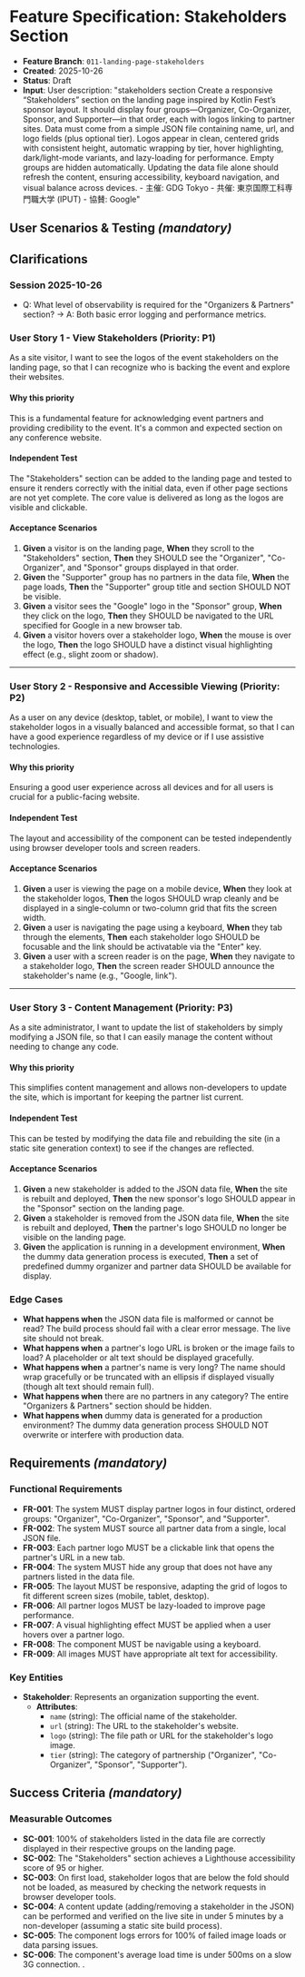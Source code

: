 # Feature Specification: Stakeholders Section

- **Feature Branch**: `011-landing-page-stakeholders`
- **Created**: 2025-10-26
- **Status**: Draft
- **Input**: User description: "stakeholders section Create a responsive “Stakeholders” section on the landing page inspired by Kotlin Fest’s sponsor layout. It should display four groups—Organizer, Co-Organizer, Sponsor, and Supporter—in that order, each with logos linking to partner sites. Data must come from a simple JSON file containing name, url, and logo fields (plus optional tier). Logos appear in clean, centered grids with consistent height, automatic wrapping by tier, hover highlighting, dark/light-mode variants, and lazy-loading for performance. Empty groups are hidden automatically. Updating the data file alone should refresh the content, ensuring accessibility, keyboard navigation, and visual balance across devices. - 主催: GDG Tokyo - 共催: 東京国際工科専門職大学 (IPUT) - 協賛: Google"

## User Scenarios & Testing _(mandatory)_

## Clarifications

### Session 2025-10-26

- Q: What level of observability is required for the "Organizers & Partners" section? → A: Both basic error logging and performance metrics.

### User Story 1 - View Stakeholders (Priority: P1)

As a site visitor, I want to see the logos of the event stakeholders on the landing page, so that I can recognize who is backing the event and explore their websites.

#### Why this priority

This is a fundamental feature for acknowledging event partners and providing credibility to the event. It's a common and expected section on any conference website.

#### Independent Test

The "Stakeholders" section can be added to the landing page and tested to ensure it renders correctly with the initial data, even if other page sections are not yet complete. The core value is delivered as long as the logos are visible and clickable.

#### Acceptance Scenarios

1.  **Given** a visitor is on the landing page, **When** they scroll to the "Stakeholders" section, **Then** they SHOULD see the "Organizer", "Co-Organizer", and "Sponsor" groups displayed in that order.
2.  **Given** the "Supporter" group has no partners in the data file, **When** the page loads, **Then** the "Supporter" group title and section SHOULD NOT be visible.
3.  **Given** a visitor sees the "Google" logo in the "Sponsor" group, **When** they click on the logo, **Then** they SHOULD be navigated to the URL specified for Google in a new browser tab.
4.  **Given** a visitor hovers over a stakeholder logo, **When** the mouse is over the logo, **Then** the logo SHOULD have a distinct visual highlighting effect (e.g., slight zoom or shadow).

---

### User Story 2 - Responsive and Accessible Viewing (Priority: P2)

As a user on any device (desktop, tablet, or mobile), I want to view the stakeholder logos in a visually balanced and accessible format, so that I can have a good experience regardless of my device or if I use assistive technologies.

#### Why this priority

Ensuring a good user experience across all devices and for all users is crucial for a public-facing website.

#### Independent Test

The layout and accessibility of the component can be tested independently using browser developer tools and screen readers.

#### **Acceptance Scenarios**

1.  **Given** a user is viewing the page on a mobile device, **When** they look at the stakeholder logos, **Then** the logos SHOULD wrap cleanly and be displayed in a single-column or two-column grid that fits the screen width.
2.  **Given** a user is navigating the page using a keyboard, **When** they tab through the elements, **Then** each stakeholder logo SHOULD be focusable and the link should be activatable via the "Enter" key.
3.  **Given** a user with a screen reader is on the page, **When** they navigate to a stakeholder logo, **Then** the screen reader SHOULD announce the stakeholder's name (e.g., "Google, link").

---

### User Story 3 - Content Management (Priority: P3)

As a site administrator, I want to update the list of stakeholders by simply modifying a JSON file, so that I can easily manage the content without needing to change any code.

#### Why this priority

This simplifies content management and allows non-developers to update the site, which is important for keeping the partner list current.

#### Independent Test

This can be tested by modifying the data file and rebuilding the site (in a static site generation context) to see if the changes are reflected.

#### Acceptance Scenarios

1.  **Given** a new stakeholder is added to the JSON data file, **When** the site is rebuilt and deployed, **Then** the new sponsor's logo SHOULD appear in the "Sponsor" section on the landing page.
2.  **Given** a stakeholder is removed from the JSON data file, **When** the site is rebuilt and deployed, **Then** the partner's logo SHOULD no longer be visible on the landing page.
3.  **Given** the application is running in a development environment, **When** the dummy data generation process is executed, **Then** a set of predefined dummy organizer and partner data SHOULD be available for display.

### Edge Cases

- **What happens when** the JSON data file is malformed or cannot be read? The build process should fail with a clear error message. The live site should not break.
- **What happens when** a partner's logo URL is broken or the image fails to load? A placeholder or alt text should be displayed gracefully.
- **What happens when** a partner's name is very long? The name should wrap gracefully or be truncated with an ellipsis if displayed visually (though alt text should remain full).
- **What happens when** there are no partners in any category? The entire "Organizers & Partners" section should be hidden.
- **What happens when** dummy data is generated for a production environment? The dummy data generation process SHOULD NOT overwrite or interfere with production data.

## Requirements _(mandatory)_

### Functional Requirements

- **FR-001**: The system MUST display partner logos in four distinct, ordered groups: "Organizer", "Co-Organizer", "Sponsor", and "Supporter".
- **FR-002**: The system MUST source all partner data from a single, local JSON file.
- **FR-003**: Each partner logo MUST be a clickable link that opens the partner's URL in a new tab.
- **FR-004**: The system MUST hide any group that does not have any partners listed in the data file.
- **FR-005**: The layout MUST be responsive, adapting the grid of logos to fit different screen sizes (mobile, tablet, desktop).
- **FR-006**: All partner logos MUST be lazy-loaded to improve page performance.
- **FR-007**: A visual highlighting effect MUST be applied when a user hovers over a partner logo.
- **FR-008**: The component MUST be navigable using a keyboard.
- **FR-009**: All images MUST have appropriate alt text for accessibility.

### Key Entities

- **Stakeholder**: Represents an organization supporting the event.
  - **Attributes**:
    - `name` (string): The official name of the stakeholder.
    - `url` (string): The URL to the stakeholder's website.
    - `logo` (string): The file path or URL for the stakeholder's logo image.
    - `tier` (string): The category of partnership ("Organizer", "Co-Organizer", "Sponsor", "Supporter").

## Success Criteria _(mandatory)_

### Measurable Outcomes

- **SC-001**: 100% of stakeholders listed in the data file are correctly displayed in their respective groups on the landing page.
- **SC-002**: The "Stakeholders" section achieves a Lighthouse accessibility score of 95 or higher.
- **SC-003**: On first load, stakeholder logos that are below the fold should not be loaded, as measured by checking the network requests in browser developer tools.
- **SC-004**: A content update (adding/removing a stakeholder in the JSON) can be performed and verified on the live site in under 5 minutes by a non-developer (assuming a static site build process).
- **SC-005**: The component logs errors for 100% of failed image loads or data parsing issues.
- **SC-006**: The component's average load time is under 500ms on a slow 3G connection. .
